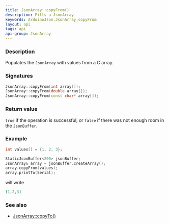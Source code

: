 ```yaml
---
title: JsonArray::copyFrom()
description: Fills a JsonArray
keywords: ArduinoJson,JsonArray,copyFrom
layout: api
tags: api
api-group: JsonArray
---
```


### Description

Populates the `JsonArray` with values from a C array.

### Signatures

```c++
JsonArray::copyFrom(int array[]);
JsonArray::copyFrom(double array[]);
JsonArray::copyFrom(const char* array[]);
```

### Return value

`true` if the operation is successful; or `false` if there was not enough room in the `JsonBuffer`.

### Example

```c++
int values[] = {1, 2, 3};

StaticJsonBuffer<200> jsonBuffer;
JsonArray& array = jsonBuffer.createArray();
array.copyFrom(values);
array.printTo(Serial);
```

will write

```json
[1,2,3]
```

### See also

* [JsonArray::copyTo()]({{site.baseurl}}/api/jsonarray/copyto/)